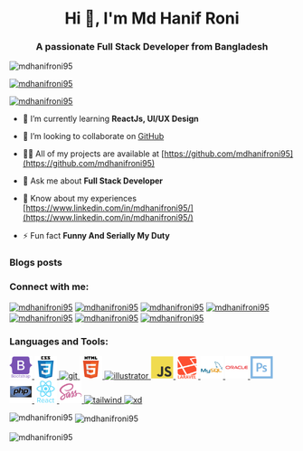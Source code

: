<h1 align="center">Hi 👋, I'm Md Hanif Roni</h1>
<h3 align="center">A passionate Full Stack Developer from Bangladesh</h3>

<p align="left"> <img src="https://komarev.com/ghpvc/?username=mdhanifroni95&label=Profile%20views&color=0e75b6&style=flat" alt="mdhanifroni95" /> </p>

<p align="left"> <a href="https://github.com/ryo-ma/github-profile-trophy"><img src="https://github-profile-trophy.vercel.app/?username=mdhanifroni95" alt="mdhanifroni95" /></a> </p>

<p align="left"> <a href="https://twitter.com/mdhanifroni95" target="blank"><img src="https://img.shields.io/twitter/follow/mdhanifroni95?logo=twitter&style=for-the-badge" alt="mdhanifroni95" /></a> </p>

- 🌱 I’m currently learning **ReactJs, UI/UX Design**

- 👯 I’m looking to collaborate on [GitHub](https://github.com/mdhanifroni95/javaScriptInfo)

- 👨‍💻 All of my projects are available at [https://github.com/mdhanifroni95](https://github.com/mdhanifroni95)

- 💬 Ask me about **Full Stack Developer**

- 📄 Know about my experiences [https://www.linkedin.com/in/mdhanifroni95/](https://www.linkedin.com/in/mdhanifroni95/)

- ⚡ Fun fact **Funny And Serially My Duty**

### Blogs posts
<!-- BLOG-POST-LIST:START -->
<!-- BLOG-POST-LIST:END -->

<h3 align="left">Connect with me:</h3>
<p align="left">
<a href="https://dev.to/mdhanifroni95" target="blank"><img align="center" src="https://raw.githubusercontent.com/rahuldkjain/github-profile-readme-generator/master/src/images/icons/Social/devto.svg" alt="mdhanifroni95" height="30" width="40" /></a>
<a href="https://twitter.com/mdhanifroni95" target="blank"><img align="center" src="https://raw.githubusercontent.com/rahuldkjain/github-profile-readme-generator/master/src/images/icons/Social/twitter.svg" alt="mdhanifroni95" height="30" width="40" /></a>
<a href="https://linkedin.com/in/mdhanifroni95" target="blank"><img align="center" src="https://raw.githubusercontent.com/rahuldkjain/github-profile-readme-generator/master/src/images/icons/Social/linked-in-alt.svg" alt="mdhanifroni95" height="30" width="40" /></a>
<a href="https://fb.com/mdhanifroni95" target="blank"><img align="center" src="https://raw.githubusercontent.com/rahuldkjain/github-profile-readme-generator/master/src/images/icons/Social/facebook.svg" alt="mdhanifroni95" height="30" width="40" /></a>
<a href="https://instagram.com/mdhanifroni95" target="blank"><img align="center" src="https://raw.githubusercontent.com/rahuldkjain/github-profile-readme-generator/master/src/images/icons/Social/instagram.svg" alt="mdhanifroni95" height="30" width="40" /></a>
<a href="https://dribbble.com/mdhanifroni95" target="blank"><img align="center" src="https://raw.githubusercontent.com/rahuldkjain/github-profile-readme-generator/master/src/images/icons/Social/dribbble.svg" alt="mdhanifroni95" height="30" width="40" /></a>
<a href="https://www.behance.net/mdhanifroni95" target="blank"><img align="center" src="https://raw.githubusercontent.com/rahuldkjain/github-profile-readme-generator/master/src/images/icons/Social/behance.svg" alt="mdhanifroni95" height="30" width="40" /></a>
</p>

<h3 align="left">Languages and Tools:</h3>
<p align="left"> <a href="https://getbootstrap.com" target="_blank" rel="noreferrer"> <img src="https://raw.githubusercontent.com/devicons/devicon/master/icons/bootstrap/bootstrap-plain-wordmark.svg" alt="bootstrap" width="40" height="40"/> </a> <a href="https://www.w3schools.com/css/" target="_blank" rel="noreferrer"> <img src="https://raw.githubusercontent.com/devicons/devicon/master/icons/css3/css3-original-wordmark.svg" alt="css3" width="40" height="40"/> </a> <a href="https://git-scm.com/" target="_blank" rel="noreferrer"> <img src="https://www.vectorlogo.zone/logos/git-scm/git-scm-icon.svg" alt="git" width="40" height="40"/> </a> <a href="https://www.w3.org/html/" target="_blank" rel="noreferrer"> <img src="https://raw.githubusercontent.com/devicons/devicon/master/icons/html5/html5-original-wordmark.svg" alt="html5" width="40" height="40"/> </a> <a href="https://www.adobe.com/in/products/illustrator.html" target="_blank" rel="noreferrer"> <img src="https://www.vectorlogo.zone/logos/adobe_illustrator/adobe_illustrator-icon.svg" alt="illustrator" width="40" height="40"/> </a> <a href="https://developer.mozilla.org/en-US/docs/Web/JavaScript" target="_blank" rel="noreferrer"> <img src="https://raw.githubusercontent.com/devicons/devicon/master/icons/javascript/javascript-original.svg" alt="javascript" width="40" height="40"/> </a> <a href="https://laravel.com/" target="_blank" rel="noreferrer"> <img src="https://raw.githubusercontent.com/devicons/devicon/master/icons/laravel/laravel-plain-wordmark.svg" alt="laravel" width="40" height="40"/> </a> <a href="https://www.mysql.com/" target="_blank" rel="noreferrer"> <img src="https://raw.githubusercontent.com/devicons/devicon/master/icons/mysql/mysql-original-wordmark.svg" alt="mysql" width="40" height="40"/> </a> <a href="https://www.oracle.com/" target="_blank" rel="noreferrer"> <img src="https://raw.githubusercontent.com/devicons/devicon/master/icons/oracle/oracle-original.svg" alt="oracle" width="40" height="40"/> </a> <a href="https://www.photoshop.com/en" target="_blank" rel="noreferrer"> <img src="https://raw.githubusercontent.com/devicons/devicon/master/icons/photoshop/photoshop-line.svg" alt="photoshop" width="40" height="40"/> </a> <a href="https://www.php.net" target="_blank" rel="noreferrer"> <img src="https://raw.githubusercontent.com/devicons/devicon/master/icons/php/php-original.svg" alt="php" width="40" height="40"/> </a> <a href="https://reactjs.org/" target="_blank" rel="noreferrer"> <img src="https://raw.githubusercontent.com/devicons/devicon/master/icons/react/react-original-wordmark.svg" alt="react" width="40" height="40"/> </a> <a href="https://sass-lang.com" target="_blank" rel="noreferrer"> <img src="https://raw.githubusercontent.com/devicons/devicon/master/icons/sass/sass-original.svg" alt="sass" width="40" height="40"/> </a> <a href="https://tailwindcss.com/" target="_blank" rel="noreferrer"> <img src="https://www.vectorlogo.zone/logos/tailwindcss/tailwindcss-icon.svg" alt="tailwind" width="40" height="40"/> </a> <a href="https://www.adobe.com/products/xd.html" target="_blank" rel="noreferrer"> <img src="https://cdn.worldvectorlogo.com/logos/adobe-xd.svg" alt="xd" width="40" height="40"/> </a> </p>

<p><img align="left" src="https://github-readme-stats.vercel.app/api/top-langs?username=mdhanifroni95&show_icons=true&locale=en&layout=compact" alt="mdhanifroni95" /></p>

<p>&nbsp;<img align="center" src="https://github-readme-stats.vercel.app/api?username=mdhanifroni95&show_icons=true&locale=en" alt="mdhanifroni95" /></p>

<p><img align="center" src="https://github-readme-streak-stats.herokuapp.com/?user=mdhanifroni95&" alt="mdhanifroni95" /></p>
